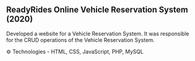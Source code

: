 ## ReadyRides Online Vehicle Reservation System (2020)

Developed a website for a Vehicle Reservation System. It was responsible
for the CRUD operations of the Vehicle Reservation System.

⚙ Technologies - HTML, CSS, JavaScript, PHP, MySQL

